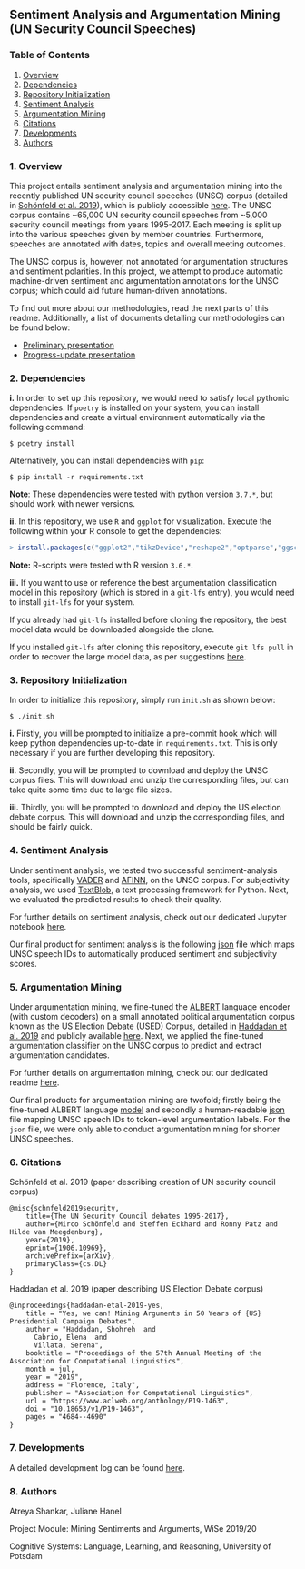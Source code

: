 ## Sentiment Analysis and Argumentation Mining (UN Security Council Speeches)

### Table of Contents

1. [Overview](#1-Overview)
2. [Dependencies](#2-Dependencies)
3. [Repository Initialization](#3-Repository-Initialization)
4. [Sentiment Analysis](#4-Sentiment-Analysis)
5. [Argumentation Mining](#5-Argumentation-Mining)
6. [Citations](#6-Citations)
7. [Developments](#7-Developments)
8. [Authors](#8-Authors)

### 1. Overview

This project entails sentiment analysis and argumentation mining into the recently published UN security council speeches (UNSC) corpus (detailed in [Schönfeld et al. 2019](https://arxiv.org/abs/1906.10969)), which is publicly accessible [here](https://dataverse.harvard.edu/dataset.xhtml?persistentId=doi:10.7910/DVN/KGVSYH). The UNSC corpus contains ~65,000 UN security council speeches from ~5,000 security council meetings from years 1995-2017. Each meeting is split up into the various speeches given by member countries. Furthermore, speeches are annotated with dates, topics and overall meeting outcomes.

The UNSC corpus is, however, not annotated for argumentation structures and sentiment polarities. In this project, we attempt to produce automatic machine-driven sentiment and argumentation annotations for the UNSC corpus; which could aid future human-driven annotations.

To find out more about our methodologies, read the next parts of this readme. Additionally, a list of documents detailing our methodologies can be found below:

* [Preliminary presentation](/docs/prelim_presentation/main.pdf)
* [Progress-update presentation](/docs/progress_presentation/main.pdf)

### 2. Dependencies

**i.** In order to set up this repository, we would need to satisfy local pythonic dependencies. If `poetry` is installed on your system, you can install dependencies and create a virtual environment automatically via the following command:

```shell
$ poetry install
```

Alternatively, you can install dependencies with `pip`:

```shell
$ pip install -r requirements.txt
```

**Note**: These dependencies were tested with python version `3.7.*`, but should work with newer versions. 

**ii.** In this repository, we use `R` and `ggplot` for visualization. Execute the following within your R console to get the dependencies:

```r
> install.packages(c("ggplot2","tikzDevice","reshape2","optparse","ggsci"))
```

**Note:** R-scripts were tested with R version `3.6.*`.

**iii.** If you want to use or reference the best argumentation classification model in this repository (which is stored in a `git-lfs` entry), you would need to install `git-lfs` for your system.

If you already had `git-lfs` installed before cloning the repository, the best model data would be downloaded alongside the clone.

If you installed `git-lfs` after cloning this repository, execute `git lfs pull` in order to recover the large model data, as per suggestions [here](https://github.com/git-lfs/git-lfs/issues/325).

### 3. Repository Initialization

In order to initialize this repository, simply run `init.sh` as shown below:

```shell
$ ./init.sh
```

**i.** Firstly, you will be prompted to initialize a pre-commit hook which will keep python dependencies up-to-date in `requirements.txt`. This is only necessary if you are further developing this repository.

**ii.** Secondly, you will be prompted to download and deploy the UNSC corpus files. This will download and unzip the corresponding files, but can take quite some time due to large file sizes.

**iii.** Thirdly, you will be prompted to download and deploy the US election debate corpus. This will download and unzip the corresponding files, and should be fairly quick.

### 4. Sentiment Analysis

Under sentiment analysis, we tested two successful sentiment-analysis tools, specifically [VADER](https://github.com/cjhutto/vaderSentiment) and [AFINN](https://github.com/fnielsen/afinn), on the UNSC corpus. For subjectivity analysis, we used [TextBlob](https://github.com/sloria/TextBlob), a text processing framework for Python. Next, we evaluated the predicted results to check their quality.

For further details on sentiment analysis, check out our dedicated Jupyter notebook [here](./sentiment.ipynb).

Our final product for sentiment analysis is the following [json](./data/UNSC/sentiment_annotation.json) file which maps UNSC speech IDs to automatically produced sentiment and subjectivity scores.

### 5. Argumentation Mining

Under argumentation mining, we fine-tuned the [ALBERT](https://github.com/google-research/ALBERT) language encoder (with custom decoders) on a small annotated political argumentation corpus known as the US Election Debate (USED) Corpus, detailed in [Haddadan et al. 2019](https://www.aclweb.org/anthology/P19-1463/) and publicly available [here](https://github.com/ElecDeb60To16/Dataset). Next, we applied the fine-tuned argumentation classifier on the UNSC corpus to predict and extract argumentation candidates. 

For further details on argumentation mining, check out our dedicated readme [here](./argumentation.md).

Our final products for argumentation mining are twofold; firstly being the fine-tuned ALBERT language [model](./model_logs/2020_03_17_09_17_44_MSL512_grid_train/model_1.h5) and secondly a human-readable [json](./data/UNSC/pred/pred_clean_512.json) file mapping UNSC speech IDs to token-level argumentation labels. For the `json` file, we were only able to conduct argumentation mining for shorter UNSC speeches.

### 6. Citations

Schönfeld et al. 2019 (paper describing creation of UN security council corpus)

```
@misc{schnfeld2019security,
    title={The UN Security Council debates 1995-2017},
    author={Mirco Schönfeld and Steffen Eckhard and Ronny Patz and Hilde van Meegdenburg},
    year={2019},
    eprint={1906.10969},
    archivePrefix={arXiv},
    primaryClass={cs.DL}
}
```

Haddadan et al. 2019 (paper describing US Election Debate corpus)

```
@inproceedings{haddadan-etal-2019-yes,
    title = "Yes, we can! Mining Arguments in 50 Years of {US} Presidential Campaign Debates",
    author = "Haddadan, Shohreh  and
      Cabrio, Elena  and
      Villata, Serena",
    booktitle = "Proceedings of the 57th Annual Meeting of the Association for Computational Linguistics",
    month = jul,
    year = "2019",
    address = "Florence, Italy",
    publisher = "Association for Computational Linguistics",
    url = "https://www.aclweb.org/anthology/P19-1463",
    doi = "10.18653/v1/P19-1463",
    pages = "4684--4690"
}
```

### 7. Developments

A detailed development log can be found [here](/docs/shankar_todos.md).

### 8. Authors

Atreya Shankar, Juliane Hanel

Project Module: Mining Sentiments and Arguments, WiSe 2019/20

Cognitive Systems: Language, Learning, and Reasoning, University of Potsdam
